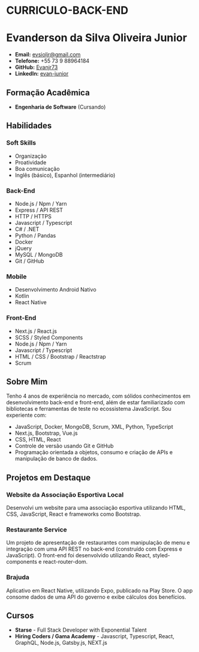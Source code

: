 # CURRICULO-BACK-END


# Evanderson da Silva Oliveira Junior

- **Email:** [evsioljr@gmail.com](mailto:evsioljr@gmail.com)
- **Telefone:** +55 73 9 88964184
- **GitHub:** [Evanjr73](https://github.com/Evanjr73)
- **LinkedIn:** [evan-junior](https://www.linkedin.com/in/evan-junior)

## Formação Acadêmica

- **Engenharia de Software** (Cursando)

## Habilidades

### Soft Skills
- Organização
- Proatividade
- Boa comunicação
- Inglês (básico), Espanhol (intermediário)

### Back-End
- Node.js / Npm / Yarn
- Express / API REST
- HTTP / HTTPS
- Javascript / Typescript
- C# / .NET
- Python / Pandas
- Docker
- jQuery
- MySQL / MongoDB
- Git / GitHub

### Mobile
- Desenvolvimento Android Nativo
- Kotlin
- React Native

### Front-End
- Next.js / React.js
- SCSS / Styled Components
- Node.js / Npm / Yarn
- Javascript / Typescript
- HTML / CSS / Bootstrap / Reactstrap
- Scrum

## Sobre Mim

Tenho 4 anos de experiência no mercado, com sólidos conhecimentos em desenvolvimento back-end e front-end, além de estar familiarizado com bibliotecas e ferramentas de teste no ecossistema JavaScript. Sou experiente com:

- JavaScript, Docker, MongoDB, Scrum, XML, Python, TypeScript
- Next.js, Bootstrap, Vue.js
- CSS, HTML, React
- Controle de versão usando Git e GitHub
- Programação orientada a objetos, consumo e criação de APIs e manipulação de banco de dados.

## Projetos em Destaque

### Website da Associação Esportiva Local
Desenvolvi um website para uma associação esportiva utilizando HTML, CSS, JavaScript, React e frameworks como Bootstrap.

### Restaurante Service
Um projeto de apresentação de restaurantes com manipulação de menu e integração com uma API REST no back-end (construído com Express e JavaScript). O front-end foi desenvolvido utilizando React, styled-components e react-router-dom.

### Brajuda
Aplicativo em React Native, utilizando Expo, publicado na Play Store. O app consome dados de uma API do governo e exibe cálculos dos benefícios.

## Cursos

- **Starse** - Full Stack Developer with Exponential Talent
- **Hiring Coders / Gama Academy** - Javascript, Typescript, React, GraphQL, Node.js, Gatsby.js, NEXT.js

